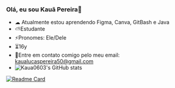 ### Olá, eu sou Kauã Pereira👋

- ☁ Atualmente estou aprendendo Figma, Canva, GitBash e Java
- ⛅Estudante
- ⚡Pronomes: Ele/Dele
- ⏳16y
- 📧Entre em contato comigo pelo meu email: kaualucaspereira50@gmail.com
- ![Kaua0603's GitHub stats](https://github-readme-stats.vercel.app/api?username=Kaua0603&show_icons=true&theme=tokyonight)

[![Readme Card](https://github-readme-stats.vercel.app/api/pin/?username=Kaua0603&repo=Portfolio&show_icons=true&theme=tokyonight)](https://github.com/Kaua0603/Portfolio)         
